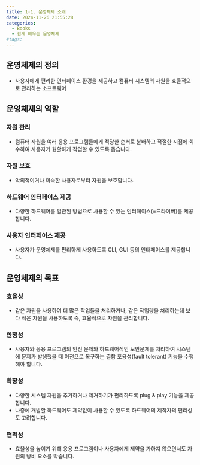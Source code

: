 ```yaml
---
title: 1-1. 운영체제 소개
date: 2024-11-26 21:55:28
categories:
  - Books
  - 쉽게 배우는 운영체제
#tags:
---
```

## 운영체제의 정의

- 사용자에게 편리한 인터페이스 환경을 제공하고 컴퓨터 시스템의 자원을 효율적으로 관리하는 소프트웨어

## 운영체제의 역할

### 자원 관리

- 컴퓨터 자원을 여러 응용 프로그램들에게 적당한 순서로 분배하고 적절한 시점에 회수하여 사용자가 원할하게 작업할 수 있도록 돕습니다.

### 자원 보호

- 악의적이거나 미숙한 사용자로부터 자원을 보호합니다.

### 하드웨어 인터페이스 제공

- 다양한 하드웨어를 일관된 방법으로 사용할 수 있는 인터페이스(=드라이버)를 제공합니다.

### 사용자 인터페이스 제공

- 사용자가 운영체제를 편리하게 사용하도록 CLI, GUI 등의 인터페이스를 제공합니다.

## 운영체제의 목표

### 효율성

- 같은 자원을 사용하여 더 많은 작업들을 처리하거나, 같은 작업량을 처리하는데 보다 적은 자원을 사용하도록 즉, 효율적으로 자원을 관리합니다.

### 안정성

- 사용자와 응용 프로그램의 안전 문제와 하드웨어적인 보안문제를 처리하여 시스템에 문제가 발생했을 때 이전으로 복구하는 결함 포용성(fault tolerant) 기능을 수행해야 합니다.

### 확장성

- 다양한 시스템 자원을 추가하거나 제거하기가 편리하도록 plug & play 기능을 제공합니다.
- 나중에 개발할 하드웨어도 제약없이 사용할 수 있도록 하드웨어의 제작자의 편리성도 고려합니다.

### 편리성

- 효율성을 높이기 위해 응용 프로그램이나 사용자에게 제약을 가하지 않으면서도 자원의 낭비 요소를 막습니다.